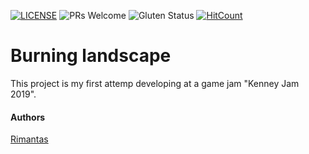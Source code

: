 [![LICENSE](https://img.shields.io/badge/license-MIT-blue.svg?style=flat-square)](https://github.com/belauzas/burning-landscape/blob/master/LICENSE.md)
![PRs Welcome](https://img.shields.io/badge/PRs-welcome-brightgreen.svg)
![Gluten Status](https://img.shields.io/badge/Gluten-Free-green.svg)
[![HitCount](http://hits.dwyl.com/belauzas/burning-landscape.svg)](http://hits.dwyl.com/belauzas/burning-landscape)

# Burning landscape

This project is my first attemp developing at a game jam "Kenney Jam 2019".

#### Authors
[Rimantas](https://github.com/belauzas)

